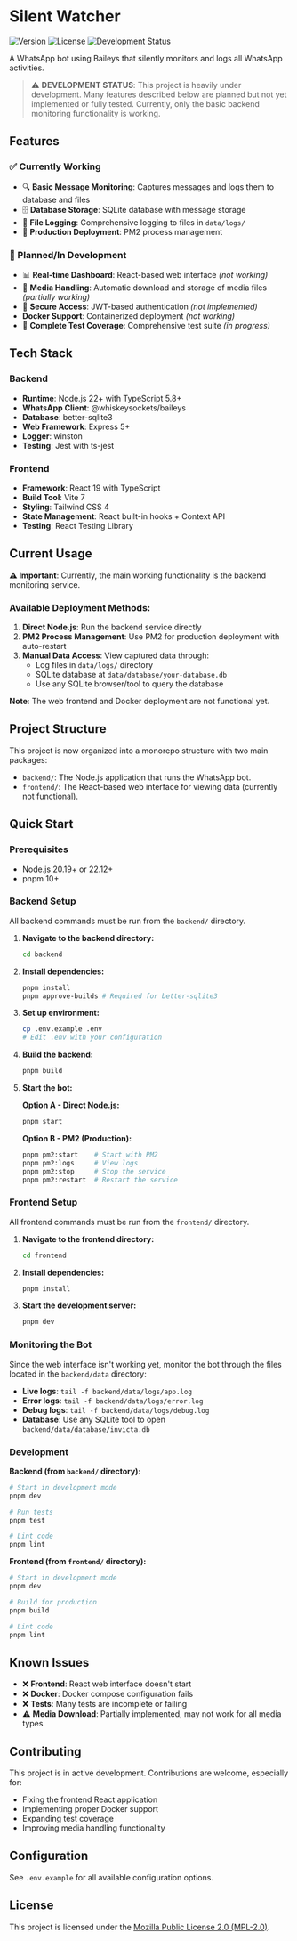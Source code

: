 # Silent Watcher

[![Version](https://img.shields.io/badge/version-0.2.0-blue.svg)](https://github.com/InvictusNavarchus/silent-watcher/releases)
[![License](https://img.shields.io/badge/license-MPL--2.0-orange.svg)](https://www.mozilla.org/en-US/MPL/2.0/)
[![Development Status](https://img.shields.io/badge/status-heavily%20under%20development-red.svg)](https://github.com/InvictusNavarchus/silent-watcher)

A WhatsApp bot using Baileys that silently monitors and logs all WhatsApp activities. 

> ⚠️ **DEVELOPMENT STATUS**: This project is heavily under development. Many features described below are planned but not yet implemented or fully tested. Currently, only the basic backend monitoring functionality is working.

## Features

### ✅ Currently Working
- 🔍 **Basic Message Monitoring**: Captures messages and logs them to database and files
- 🗄️ **Database Storage**: SQLite database with message storage
- 📝 **File Logging**: Comprehensive logging to files in `data/logs/`
- 🚀 **Production Deployment**: PM2 process management
### 🚧 Planned/In Development
- 📊 **Real-time Dashboard**: React-based web interface *(not working)*
- 📱 **Media Handling**: Automatic download and storage of media files *(partially working)*
- 🔐 **Secure Access**: JWT-based authentication *(not implemented)*
-  **Docker Support**: Containerized deployment *(not working)*
- 🧪 **Complete Test Coverage**: Comprehensive test suite *(in progress)*

## Tech Stack

### Backend
- **Runtime**: Node.js 22+ with TypeScript 5.8+
- **WhatsApp Client**: @whiskeysockets/baileys
- **Database**: better-sqlite3
- **Web Framework**: Express 5+
- **Logger**: winston
- **Testing**: Jest with ts-jest

### Frontend
- **Framework**: React 19 with TypeScript
- **Build Tool**: Vite 7
- **Styling**: Tailwind CSS 4
- **State Management**: React built-in hooks + Context API
- **Testing**: React Testing Library

## Current Usage

**⚠️ Important**: Currently, the main working functionality is the backend monitoring service.

### Available Deployment Methods:

1. **Direct Node.js**: Run the backend service directly
2. **PM2 Process Management**: Use PM2 for production deployment with auto-restart
3. **Manual Data Access**: View captured data through:
   - Log files in `data/logs/` directory
   - SQLite database at `data/database/your-database.db`
   - Use any SQLite browser/tool to query the database

**Note**: The web frontend and Docker deployment are not functional yet.

## Project Structure

This project is now organized into a monorepo structure with two main packages:

- `backend/`: The Node.js application that runs the WhatsApp bot.
- `frontend/`: The React-based web interface for viewing data (currently not functional).

## Quick Start

### Prerequisites

- Node.js 20.19+ or 22.12+
- pnpm 10+

### Backend Setup

All backend commands must be run from the `backend/` directory.

1.  **Navigate to the backend directory:**
    ```bash
    cd backend
    ```

2.  **Install dependencies:**
    ```bash
    pnpm install
    pnpm approve-builds # Required for better-sqlite3
    ```

3.  **Set up environment:**
    ```bash
    cp .env.example .env
    # Edit .env with your configuration
    ```

4.  **Build the backend:**
    ```bash
    pnpm build
    ```

5.  **Start the bot:**

    **Option A - Direct Node.js:**
    ```bash
    pnpm start
    ```

    **Option B - PM2 (Production):**
    ```bash
    pnpm pm2:start    # Start with PM2
    pnpm pm2:logs     # View logs
    pnpm pm2:stop     # Stop the service
    pnpm pm2:restart  # Restart the service
    ```

### Frontend Setup

All frontend commands must be run from the `frontend/` directory.

1.  **Navigate to the frontend directory:**
    ```bash
    cd frontend
    ```

2.  **Install dependencies:**
    ```bash
    pnpm install
    ```

3.  **Start the development server:**
    ```bash
    pnpm dev
    ```

### Monitoring the Bot

Since the web interface isn't working yet, monitor the bot through the files located in the `backend/data` directory:

-   **Live logs**: `tail -f backend/data/logs/app.log`
-   **Error logs**: `tail -f backend/data/logs/error.log`
-   **Debug logs**: `tail -f backend/data/logs/debug.log`
-   **Database**: Use any SQLite tool to open `backend/data/database/invicta.db`

### Development

**Backend (from `backend/` directory):**
```bash
# Start in development mode
pnpm dev

# Run tests
pnpm test

# Lint code
pnpm lint
```

**Frontend (from `frontend/` directory):**
```bash
# Start in development mode
pnpm dev

# Build for production
pnpm build

# Lint code
pnpm lint
```

## Known Issues

- ❌ **Frontend**: React web interface doesn't start
- ❌ **Docker**: Docker compose configuration fails
- ❌ **Tests**: Many tests are incomplete or failing
- ⚠️ **Media Download**: Partially implemented, may not work for all media types

## Contributing

This project is in active development. Contributions are welcome, especially for:

- Fixing the frontend React application
- Implementing proper Docker support
- Expanding test coverage
- Improving media handling functionality

## Configuration

See `.env.example` for all available configuration options.

## License

This project is licensed under the [Mozilla Public License 2.0 (MPL-2.0)](https://www.mozilla.org/en-US/MPL/2.0/).
